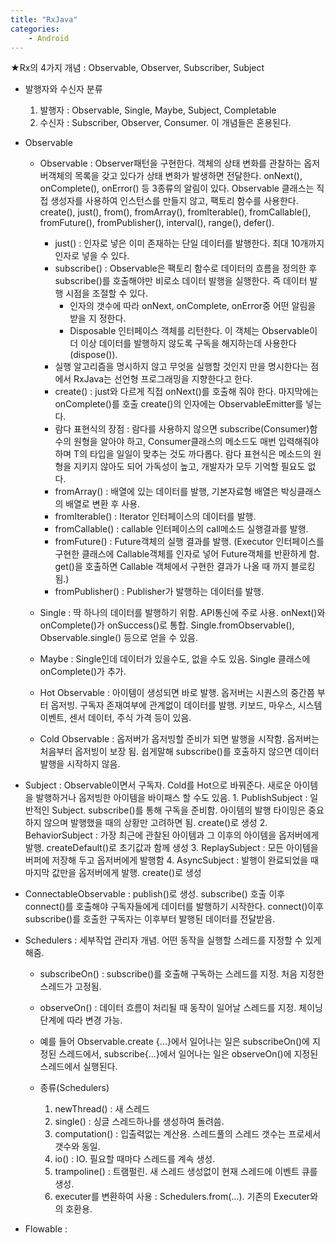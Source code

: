 ```yaml
---
title: "RxJava"
categories:
    - Android
---
```

★Rx의 4가지 개념 : Observable, Observer, Subscriber, Subject
            
* 발행자와 수신자 분류
    1. 발행자 : Observable, Single, Maybe, Subject, Completable
    2. 수신자 : Subscriber, Observer, Consumer. 이 개념들은 혼용된다.
        
* Observable
    * Observable : Observer패턴을 구현한다. 객체의 상태 변화를 관찰하는 옵저버객체의 목록을 갖고 있다가 
        상태 변화가 발생하면 전달한다. onNext(), onComplete(), onError() 등 3종류의 알림이 있다.
        Observable 클래스는 직접 생성자를 사용하여 인스턴스를 만들지 않고, 
        팩토리 함수를 사용한다. create(), just(), from(), fromArray(), fromIterable(), fromCallable(),
        fromFuture(), fromPublisher(), interval(), range(), defer().
        * just() : 인자로 넣은 이미 존재하는 단일 데이터를 발행한다. 최대 10개까지 인자로 넣을 수 있다.
        * subscribe() : Observable은 팩토리 함수로 데이터의 흐름을 정의한 후 subscribe()를 호출해야만 비로소
            데이터 발행을 실행한다. 즉 데이터 발행 시점을 조절할 수 있다.
            * 인자의 갯수에 따라 onNext, onComplete, onError중 어떤 알림을 받을 지 정한다.
            * Disposable 인터페이스 객체를 리턴한다. 이 객체는 Observable이 더 이상 데이터를 발행하지 않도록
                구독을 해지하는데 사용한다(dispose()). 
        * 실행 알고리즘을 명시하지 않고 무엇을 실행할 것인지 만을 명시한다는 점에서 RxJava는
            선언형 프로그래밍을 지향한다고 한다.
        * create() : just와 다르게 직접 onNext()를 호출해 줘야 한다. 마지막에는 onComplete()를 호출
            create()의 인자에는 ObservableEmitter를 넣는다.
        * 람다 표현식의 장점 : 람다를 사용하지 않으면 subscribe(Consumer<T>)함수의 원형을 알아야 하고,
            Consumer<T>클래스의 메소드도 매번 입력해줘야 하며 T의 타입을 일일이 맞추는 것도 까다롭다.
            람다 표현식은 메소드의 원형을 지키지 않아도 되어 가독성이 높고, 개발자가 모두 기억할 필요도 없다.
        * fromArray() : 배열에 있는 데이터를 발행, 기본자료형 배열은 박싱클래스의 배열로 변환 후 사용.
        * fromIterable() : Iterator 인터페이스의 데이터를 발행.
        * fromCallable() : callable 인터페이스의 call메소드 실행결과를 발행.
        * fromFuture() : Future객체의 실행 결과를 발행.
            (Executor 인터페이스를 구현한 클래스에 Callable객체를 인자로 넣어 Future객체를 반환하게 함.
                get()을 호출하면 Callable 객체에서 구현한 결과가 나올 때 까지 블로킹 됨.)
        * fromPublisher() : Publisher가 발행하는 데이터를 발행.
        
    * Single : 딱 하나의 데이터를 발행하기 위함. API통신에 주로 사용. onNext()와 onComplete()가 onSuccess()로
        통합. Single.fromObservable(), Observable.single() 등으로 얻을 수 있음.
        
    * Maybe : Single인데 데이터가 있을수도, 없을 수도 있음. Single 클래스에 onComplete()가 추가. 
        
    * Hot Observable : 아이템이 생성되면 바로 발행. 옵저버는 시퀀스의 중간쯤 부터 옵저빙.
        구독자 존재여부에 관계없이 데이터를 발행. 키보드, 마우스, 시스템이벤트, 센서 데이터, 주식 가격 등이 있음.
    * Cold Observable : 옵저버가 옵저빙할 준비가 되면 발행을 시작함. 옵저버는 처음부터 옵저빙이 보장 됨.
        쉽게말해 subscribe()를 호출하지 않으면 데이터발행을 시작하지 않음.
        
* Subject : Observable이면서 구독자. Cold를 Hot으로 바꿔준다.
    새로운 아이템을 발행하거나 옵저빙한 아이템을 바이패스 할 수도 있음.
            1. PublishSubject : 일반적인 Subject. subscribe()를 통해 구독을 준비함.
                아이템의 발행 타이밍은 중요하지 않으며 발행했을 때의 상황만 고려하면 됨. 
                create()로 생성
            2. BehaviorSubject : 가장 최근에 관찰된 아이템과 그 이후의 아이템을 옵저버에게 발행.
                createDefault()로 초기값과 함께 생성 
            3. ReplaySubject : 모든 아이템을 버퍼에 저장해 두고 옵저버에게 발행함
            4. AsyncSubject : 발행이 완료되었을 때 마지막 값만을 옵저버에게 발행.
                create()로 생성

* ConnectableObservable : publish()로 생성. subscribe() 호출 이후 connect()를 호출해야
    구독자들에게 데이터를 발행하기 시작한다. connect()이후 subscribe()를 호출한 구독자는 이후부터 발행된
    데이터를 전달받음.
    
* Schedulers : 세부작업 관리자 개념. 어떤 동작을 실행할 스레드를 지정할 수 있게 해줌.
    * subscribeOn() : subscribe()를 호출해 구독하는 스레드를 지정. 처음 지정한 스레드가 고정됨.
    * observeOn() : 데이터 흐름이 처리될 때 동작이 일어날 스레드를 지정. 체이닝 단계에 따라 변경 가능.
    * 예를 들어 Observable.create {...}에서 일어나는 일은 subscribeOn()에 지정된 스레드에서,
        subscribe{...}에서 일어나는 일은 observeOn()에 지정된 스레드에서 실행된다.
    
    * 종류(Schedulers)
        1. newThread() : 새 스레드
        2. single() : 싱글 스레드하나를 생성하여 돌려씀.
        3. computation() : 입출력없는 계산용. 스레드풀의 스레드 갯수는 프로세서 갯수와 동일.
        4. io() : IO. 필요할 때마다 스레드를 계속 생성.
        5. trampoline() : 트램펄린. 새 스레드 생성없이 현재 스레드에 이벤트 큐를 생성.
        6. executer를 변환하여 사용 : Schedulers.from(...). 기존의 Executer와의 호환용.

* Flowable : 